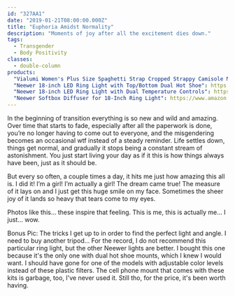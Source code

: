 ```yaml
---
id: "327AA1"
date: "2019-01-21T08:00:00.000Z"
title: "Euphoria Amidst Normality"
description: "Moments of joy after all the excitement dies down."
tags:
  - Transgender
  - Body Positivity
classes:
  - double-column
products:
  "Vialumi Women's Plus Size Spaghetti Strap Cropped Strappy Camisole Navy 2X/3X": https://www.amazon.com/exec/obidos/ASIN/B01DFXZHTW/curvyandtrans-20
  "Neewer 18-inch LED Ring Light with Top/Bottom Dual Hot Shoe": https://www.amazon.com/exec/obidos/ASIN/B07F252MH2/curvyandtrans-20
  "Neewer 18-inch LED Ring Light with Dual Temperature Controls": https://www.amazon.com/exec/obidos/ASIN/B07G281NTC/curvyandtrans-20
  "Neewer Softbox Diffuser for 18-Inch Ring Light": https://www.amazon.com/exec/obidos/ASIN/B01LPR3TPO/curvyandtrans-20
---
```

In the beginning of transition everything is so new and wild and amazing. Over time that starts to fade, especially after all the paperwork is done, you’re no longer having to come out to everyone, and the misgendering becomes an occasional wtf instead of a steady reminder. Life settles down, things get normal, and gradually it stops being a constant stream of astonishment. You just start living your day as if it this is how things always have been, just as it should be.

But every so often, a couple times a day, it hits me just how amazing this all is. I did it! I’m a girl! I’m actually a girl! The dream came true! The measure of it lays on and I just get this huge smile on my face. Sometimes the sheer joy of it lands so heavy that tears come to my eyes.

Photos like this... these inspire that feeling. This is me, this is actually me... I just... wow.

Bonus Pic: The tricks I get up to in order to find the perfect light and angle. I need to buy another tripod... For the record, I do not recommend this particular ring light, but the other Neewer lights are better. I bought this one because it's the only one with dual hot shoe mounts, which I knew I would want. I should have gone for one of the models with adjustable color levels instead of these plastic filters. The cell phone mount that comes with these kits is garbage, too, I've never used it. Still tho, for the price, it's been worth having.
